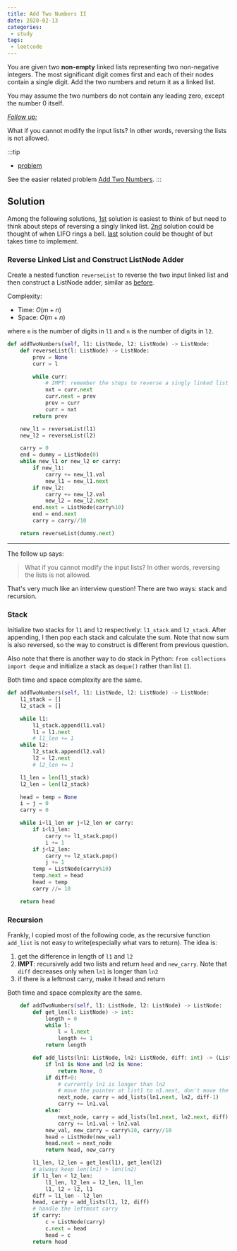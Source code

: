 ```yaml
---
title: Add Two Numbers II
date: 2020-02-13
categories:
 - study
tags:
 - leetcode
---
```


You are given two **non-empty** linked lists representing two non-negative integers. The most significant digit comes first and each of their nodes contain a single digit. Add the two numbers and return it as a linked list.

You may assume the two numbers do not contain any leading zero, except the number 0 itself.

[*Follow up:*](#follow-up)

What if you cannot modify the input lists? In other words, reversing the lists is not allowed.

:::tip

- [problem](https://leetcode.com/problems/add-two-numbers-ii/)

See the easier related problem [Add Two Numbers](add_two_numbers).
:::

<!-- more -->

## Solution

Among the following solutions, [1st](#reverse-linked-list-and-construct-listnode-adder) solution is easiest to think of but need to think about steps of reversing a singly linked list. [2nd](#stack) solution could be thought of when LIFO rings a bell. [last](#recursion) solution could be thought of but takes time to implement.

### Reverse Linked List and Construct ListNode Adder

Create a nested function `reverseList` to reverse the two input linked list and then construct a ListNode adder, similar as [before](add_two_numbers).

Complexity:

- Time: $O(m+n)$
- Space: $O(m+n)$

where `m` is the number of digits in `l1` and `n` is the number of digits in `l2`.

```python
def addTwoNumbers(self, l1: ListNode, l2: ListNode) -> ListNode:
    def reverseList(l: ListNode) -> ListNode:
        prev = None
        curr = l

        while curr:
            # IMPT: remember the steps to reverse a singly linked list
            nxt = curr.next
            curr.next = prev
            prev = curr
            curr = nxt
        return prev

    new_l1 = reverseList(l1)
    new_l2 = reverseList(l2)

    carry = 0
    end = dummy = ListNode(0)
    while new_l1 or new_l2 or carry:
        if new_l1:
            carry += new_l1.val
            new_l1 = new_l1.next
        if new_l2:
            carry += new_l2.val
            new_l2 = new_l2.next
        end.next = ListNode(carry%10)
        end = end.next
        carry = carry//10

    return reverseList(dummy.next)
```

---

The follow up says:

> What if you cannot modify the input lists? In other words, reversing the lists is not allowed.

That's very much like an interview question! There are two ways: stack and recursion.

### Stack

Initialize two stacks for `l1` and `l2` respectively: `l1_stack` and `l2_stack`. After appending, I then pop each stack and calculate the sum. Note that now sum is also reversed, so the way to construct is different from previous question.

Also note that there is another way to do stack in Python: `from collections import deque` and initialize a stack as `deque()` rather than list `[]`.

Both time and space complexity are the same.

```python
def addTwoNumbers(self, l1: ListNode, l2: ListNode) -> ListNode:
    l1_stack = []
    l2_stack = []

    while l1:
        l1_stack.append(l1.val)
        l1 = l1.next
        # l1_len += 1
    while l2:
        l2_stack.append(l2.val)
        l2 = l2.next
        # l2_len += 1

    l1_len = len(l1_stack)
    l2_len = len(l2_stack)

    head = temp = None
    i = j = 0
    carry = 0

    while i<l1_len or j<l2_len or carry:
        if i<l1_len:
            carry += l1_stack.pop()
            i += 1
        if j<l2_len:
            carry += l2_stack.pop()
            j += 1
        temp = ListNode(carry%10)
        temp.next = head
        head = temp
        carry //= 10

    return head
```

### Recursion

Frankly, I copied most of the following code, as the recursive function `add_list` is not easy to write(especially what vars to return). The idea is:

1. get the difference in length of `l1` and `l2`
2. **IMPT**: recursively add two lists and return `head` and `new_carry`. Note that `diff` decreases only when `ln1` is longer than `ln2`
3. if there is a leftmost carry, make it head and return

Both time and space complexity are the same.

```python
    def addTwoNumbers(self, l1: ListNode, l2: ListNode) -> ListNode:
        def get_len(l: ListNode) -> int:
            length = 0
            while l:
                l = l.next
                length += 1
            return length

        def add_lists(ln1: ListNode, ln2: ListNode, diff: int) -> (ListNode, int):
            if ln1 is None and ln2 is None:
                return None, 0
            if diff>0:
                # currently ln1 is longer than ln2
                # move the pointer at list1 to n1.next, don't move the pointer at list2
                next_node, carry = add_lists(ln1.next, ln2, diff-1)
                carry += ln1.val
            else:
                next_node, carry = add_lists(ln1.next, ln2.next, diff)
                carry += ln1.val + ln2.val
            new_val, new_carry = carry%10, carry//10
            head = ListNode(new_val)
            head.next = next_node
            return head, new_carry

        l1_len, l2_len = get_len(l1), get_len(l2)
        # always keep len(ln1) > len(ln2)
        if l1_len < l2_len:
            l1_len, l2_len = l2_len, l1_len
            l1, l2 = l2, l1
        diff = l1_len - l2_len
        head, carry = add_lists(l1, l2, diff)
        # handle the leftmost carry
        if carry:
            c = ListNode(carry)
            c.next = head
            head = c
        return head
```

